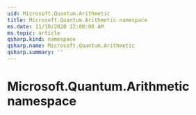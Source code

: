 ```yaml
---
uid: Microsoft.Quantum.Arithmetic
title: Microsoft.Quantum.Arithmetic namespace
ms.date: 11/10/2020 12:00:00 AM
ms.topic: article
qsharp.kind: namespace
qsharp.name: Microsoft.Quantum.Arithmetic
qsharp.summary: ''
---
```


# Microsoft.Quantum.Arithmetic namespace




